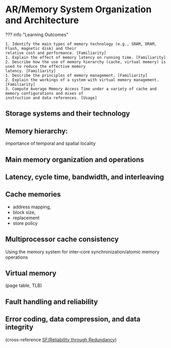 # AR/Memory System Organization and Architecture

??? info "Learning Outcomes"

    1. Identify the main types of memory technology (e.g., SRAM, DRAM, Flash, magnetic disk) and their
    relative cost and performance. [Familiarity]
    1. Explain the effect of memory latency on running time. [Familiarity]
    2. Describe how the use of memory hierarchy (cache, virtual memory) is used to reduce the effective memory
    latency. [Familiarity]
    1. Describe the principles of memory management. [Familiarity]
    2. Explain the workings of a system with virtual memory management. [Familiarity]
    3. Compute Average Memory Access Time under a variety of cache and memory configurations and mixes of
    instruction and data references. [Usage]

## Storage systems and their technology

## Memory hierarchy: 

importance of temporal and spatial locality

## Main memory organization and operations

## Latency, cycle time, bandwidth, and interleaving

## Cache memories 

- address mapping, 
- block size, 
- replacement
- store policy

## Multiprocessor cache consistency

Using the memory system for inter-core synchronization/atomic memory operations

## Virtual memory 

(page table, TLB)

## Fault handling and reliability

## Error coding, data compression, and data integrity 

(cross-reference [SF/Reliability through Redundancy]())
